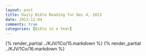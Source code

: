 ```yaml
---
layout: post
title: Daily Bible Reading for Dec 4, 2013
date: 2013-12-04
comments: true
categories: [Bible in a Year]
---
```

{% render_partial ../KJV/1Co/15.markdown %}
{% render_partial ../KJV/1Co/16.markdown %}
